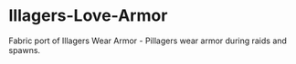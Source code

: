 # Illagers-Love-Armor
Fabric port of Illagers Wear Armor - Pillagers wear armor during raids and spawns.
